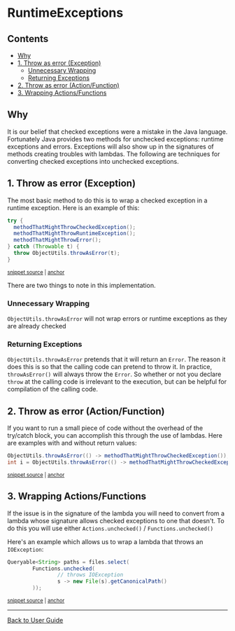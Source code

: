 <a id="top"></a>

# RuntimeExceptions

<!-- toc -->
## Contents

  * [Why](#why)
  * [1. Throw as error (Exception)](#1-throw-as-error-exception)
    * [Unnecessary Wrapping](#unnecessary-wrapping)
    * [Returning Exceptions](#returning-exceptions)
  * [2. Throw as error (Action/Function)](#2-throw-as-error-actionfunction)
  * [3. Wrapping Actions/Functions](#3-wrapping-actionsfunctions)<!-- endToc -->

## Why

It is our belief that checked exceptions were a mistake in the Java language. Fortunately Java provides two methods for 
unchecked exceptions: runtime exceptions and errors. Exceptions will also show up in the signatures of methods
creating troubles with lambdas. The following are techniques for converting checked exceptions into unchecked exceptions.

## 1. Throw as error (Exception)
The most basic method to do this is to wrap a checked exception in a runtime exception. Here is an example of this:
<!-- snippet: throw_as_error -->
<a id='snippet-throw_as_error'></a>
```java
try {
  methodThatMightThrowCheckedException();
  methodThatMightThrowRuntimeException();
  methodThatMightThrowError();
} catch (Throwable t) {
  throw ObjectUtils.throwAsError(t);
}
```
<sup><a href='/approvaltests-util-tests/src/test/java/com/spun/util/ObjectUtilsTest.java#L66-L74' title='Snippet source file'>snippet source</a> | <a href='#snippet-throw_as_error' title='Start of snippet'>anchor</a></sup>
<!-- endSnippet -->

There are two things to note in this implementation.

### Unnecessary Wrapping
`ObjectUtils.throwAsError` will not wrap errors or runtime exceptions as they are already checked

### Returning Exceptions
`ObjectUtils.throwAsError` pretends that it will return an `Error`. The reason it does this is so that the calling code
can pretend to throw it. In practice, `throwAsError()` will always throw the `Error`. So whether or not you declare 
`throw` at the calling code is irrelevant to the execution, but can be helpful for compilation of the calling code.

## 2. Throw as error (Action/Function)
If you want to run a small piece of code without the overhead of the try/catch block, you can accomplish this through
the use of lambdas. Here are examples with and without return values:
<!-- snippet: throw_as_error_lambda -->
<a id='snippet-throw_as_error_lambda'></a>
```java
ObjectUtils.throwAsError(() -> methodThatMightThrowCheckedException());
int i = ObjectUtils.throwAsError(() -> methodThatMightThrowCheckedExceptionWithReturnValue());
```
<sup><a href='/approvaltests-util-tests/src/test/java/com/spun/util/ObjectUtilsTest.java#L79-L82' title='Snippet source file'>snippet source</a> | <a href='#snippet-throw_as_error_lambda' title='Start of snippet'>anchor</a></sup>
<!-- endSnippet -->

## 3. Wrapping Actions/Functions
If the issue is in the signature of the lambda you will need to convert from a lambda whose signature allows checked
exceptions to one that doesn't. To do this you will use either `Actions.unchecked()` / `Functions.unchecked()`

Here's an example which allows us to wrap a lambda that throws an `IOException`:
<!-- snippet: throw_as_unchecked -->
<a id='snippet-throw_as_unchecked'></a>
```java
Queryable<String> paths = files.select(
        Functions.unchecked(
                // throws IOException
                s -> new File(s).getCanonicalPath()
        ));
```
<sup><a href='/approvaltests-util-tests/src/test/java/com/spun/util/ObjectUtilsTest.java#L88-L94' title='Snippet source file'>snippet source</a> | <a href='#snippet-throw_as_unchecked' title='Start of snippet'>anchor</a></sup>
<!-- endSnippet -->

---

[Back to User Guide](README.md#top)
